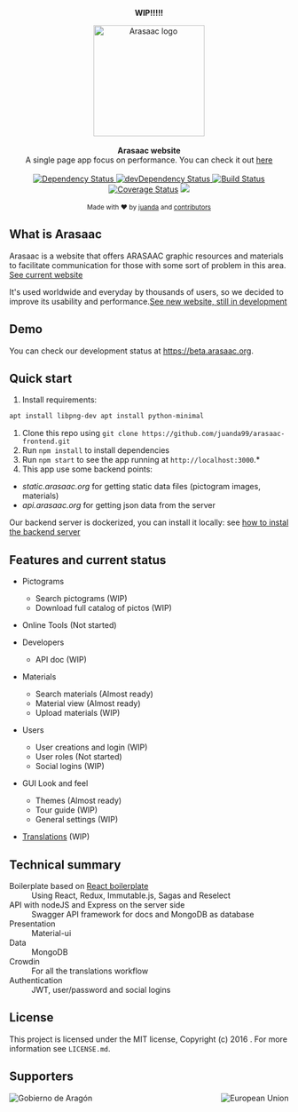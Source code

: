 <div align="center">
<p><strong>WIP!!!!!</strong></p>
  <img width=200 src="https://raw.githubusercontent.com/juanda99/arasaac-frontend/master/app/components/Footer/arasaac-logo.svg" alt="Arasaac logo" align="center" />
</div>
<br />

<div align="center"><strong>Arasaac website</strong></div>
<div align="center">A single page app focus on performance. You can check it out <a href="https://www.beta.arasaac.org">here</a></div>

<br />
<div align="center">
  <!-- Dependency Status -->
  <a href="https://david-dm.org/juanda99/arasaac-frontend">
    <img src="https://david-dm.org/juanda99/arasaac-frontend.svg" alt="Dependency Status" />
  </a>
  <!-- devDependency Status -->
  <a href="https://david-dm.org/juanda99/arasaac-frontend#info=devDependencies">
    <img src="https://david-dm.org/juanda99/arasaac-frontend/dev-status.svg" alt="devDependency Status" />
  </a>
  <!-- Build Status -->
  <a href="https://travis-ci.org/juanda99/arasaac-frontend">
    <img src="https://travis-ci.org/juanda99/arasaac-frontend.svg" alt="Build Status" />
  </a>
  <!-- Test Coverage -->
    <a href='https://coveralls.io/github/juanda99/arasaac-frontend?branch=master'><img src='https://coveralls.io/repos/github/juanda99/arasaac-frontend/badge.svg?branch=master' alt='Coverage Status' /></a>
  <!-- Localization -->
  <a target="_blank" href="https://crowdin.com/project/arasaac"><img src="https://d322cqt584bo4o.cloudfront.net/arasaac/localized.svg"></a>

</div>

<br />

<div align="center">
  <sub>Made with ❤︎ by <a href="https://twitter.com/juandawrite">juanda</a> and <a href="https://github.com/juanda99/arasaac-frontend/graphs/contributors">contributors</a></sub>
</div>


## What is Arasaac
Arasaac is a website that offers ARASAAC graphic resources and materials to facilitate communication for those with some sort of problem in this area. [See current website](http://www.arasaac.org)

It's used  worldwide and everyday by thousands of users, so we decided to improve its usability and performance.[See new website, still in development](https://beta.arasaac.org)


## Demo
You can check our development status at https://beta.arasaac.org.


## Quick start
1. Install requirements:

  ```bash
  apt install libpng-dev apt install python-minimal
  ```

1. Clone this repo using `git clone https://github.com/juanda99/arasaac-frontend.git`
2. Run `npm install` to install dependencies<br />
3. Run `npm start` to see the app running at `http://localhost:3000`.*
4. This app use some backend points:
  - *static.arasaac.org* for getting static data files (pictogram images, materials)
  - *api.arasaac.org* for getting json data from the server
  
  Our backend server is dockerized, you can install it locally: see [how to instal the backend server](https://github.com/juanda99/arasaac-docker) 

## Features and current status

- Pictograms
  - Search pictograms (WIP)
  - Download full catalog of pictos (WIP)

- Online Tools (Not started)

- Developers
  - API doc (WIP)

- Materials
  - Search materials (Almost ready)
  - Material view (Almost ready)
  - Upload materials (WIP)

- Users
  - User creations and login (WIP)
  - User roles (Not started)
  - Social logins (WIP)

- GUI Look and feel
  - Themes (Almost ready)
  - Tour guide (WIP)
  - General settings (WIP)

- [Translations](docs/translations.md) (WIP)



## Technical summary
<dl>
<dt>Boilerplate based on <a href="https://github.com/mxstbr/react-boilerplate">React boilerplate</a></dt>
  <dd>Using React, Redux, Immutable.js, Sagas and Reselect</dd>

  <dt>API with nodeJS and Express on the server side</dt>
  <dd>Swagger API framework for docs and MongoDB as database</dd>

  <dt>Presentation</dt>
  <dd>Material-ui</dd>

  <dt>Data</dt>
  <dd>MongoDB</dd>

  <dt>Crowdin</dt>
  <dd>For all the translations workflow</dd>

  <dt>Authentication</dt>
  <dd>JWT, user/password and social logins</dd>

</dl>

## License

This project is licensed under the MIT license, Copyright (c) 2016 . For more information see `LICENSE.md`.

## Supporters
<img src="http://arasaac.org/images/logoAragon.jpg" alt="Gobierno de Aragón" align="left" />
<img src="http://arasaac.org/images/logo_fse.jpg" alt="European Union" align="right" />


